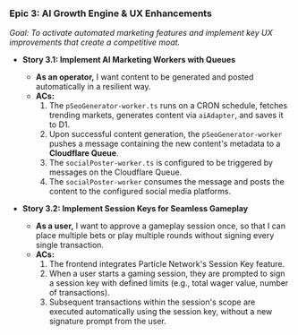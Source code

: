 ### **Epic 3: AI Growth Engine & UX Enhancements**
*Goal: To activate automated marketing features and implement key UX improvements that create a competitive moat.*

*   **Story 3.1: Implement AI Marketing Workers with Queues**
    *   **As an operator,** I want content to be generated and posted automatically in a resilient way.
    *   **ACs:**
        1.  The `pSeoGenerator-worker.ts` runs on a CRON schedule, fetches trending markets, generates content via `aiAdapter`, and saves it to D1.
        2.  Upon successful content generation, the `pSeoGenerator-worker` pushes a message containing the new content's metadata to a **Cloudflare Queue**.
        3.  The `socialPoster-worker.ts` is configured to be triggered by messages on the Cloudflare Queue.
        4.  The `socialPoster-worker` consumes the message and posts the content to the configured social media platforms.

*   **Story 3.2: Implement Session Keys for Seamless Gameplay**
    *   **As a user,** I want to approve a gameplay session once, so that I can place multiple bets or play multiple rounds without signing every single transaction.
    *   **ACs:**
        1.  The frontend integrates Particle Network's Session Key feature.
        2.  When a user starts a gaming session, they are prompted to sign a session key with defined limits (e.g., total wager value, number of transactions).
        3.  Subsequent transactions within the session's scope are executed automatically using the session key, without a new signature prompt from the user.
